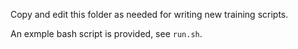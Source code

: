 Copy and edit this folder as needed for writing new training scripts.

An exmple bash script is provided, see `run.sh`.
